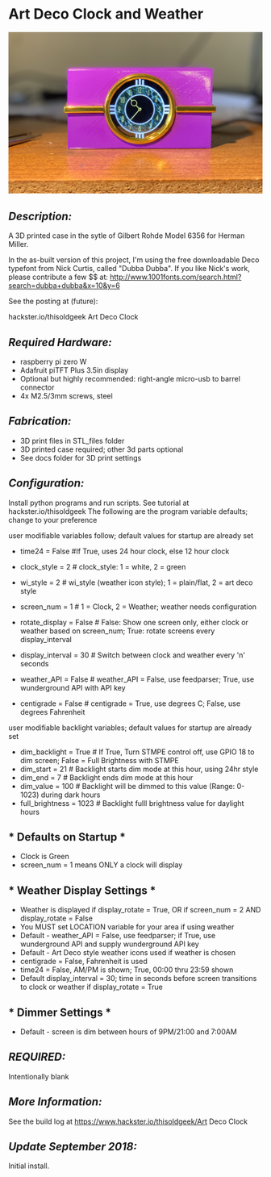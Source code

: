 # **Art Deco Clock and Weather**
![Art Deco Clock](https://github.com/thisoldgeek/DecoClock/blob/master/Deco_Clock_for_READme.jpg "Art Deco Clock and Weather Display")
 
## *Description:*
A 3D printed case in the sytle of Gilbert Rohde Model 6356 for Herman Miller.

In the as-built version of this project, I'm using the free downloadable Deco typefont from Nick Curtis, called "Dubba Dubba". If you like Nick's work, please contribute a few $$ at: http://www.1001fonts.com/search.html?search=dubba+dubba&x=10&y=6

See the posting at (future):

hackster.io/thisoldgeek Art Deco Clock


## *Required Hardware:*
* raspberry pi zero W
* Adafruit piTFT Plus 3.5in display
* Optional but highly recommended: right-angle micro-usb to barrel connector
* 4x M2.5/3mm screws, steel

## *Fabrication:*
* 3D print files in STL_files folder
* 3D printed case required; other 3d parts optional
* See docs folder for 3D print settings

## *Configuration:*
 Install python programs and run scripts. See tutorial at hackster.io/thisoldgeek
 The following are the program variable defaults; change to your preference

  user modifiable variables follow; default values for startup are already set
* time24 = False  			#If True, uses 24 hour clock, else 12 hour clock
* clock_style = 2			# clock_style: 1 = white, 2 = green
* wi_style = 2				# wi_style (weather icon style); 1 = plain/flat, 2 = art deco style
* screen_num = 1				# 1 = Clock, 2 = Weather; weather needs configuration
* rotate_display = False	 # False: Show one screen only, either clock or weather based on screen_num; True: rotate screens every display_interval
* display_interval = 30			# Switch between clock and weather every 'n' seconds

* weather_API = False			# weather_API = False, use feedparser; True, use wunderground API with API key
* centigrade = False			# centigrade = True, use degrees C; False, use degrees Fahrenheit

 user modifiable backlight variables; default values for startup are already set
* dim_backlight = True			# If True, Turn STMPE control off, use GPIO 18 to dim screen; False = Full Brightness with STMPE
* dim_start = 21			# Backlight starts dim mode at this hour, using 24hr style
* dim_end = 7				# Backlight ends dim mode at this hour
* dim_value = 100			# Backlight will be dimmed to this value (Range: 0-1023) during dark hours
* full_brightness = 1023		# Backlight fulll brightness value for daylight hours

## * Defaults on Startup *
* Clock is Green
* screen_num = 1 means ONLY a clock will display

## * Weather Display Settings *
* Weather is displayed if display_rotate = True, OR if screen_num = 2 AND display_rotate = False
* You MUST set LOCATION variable for your area if using weather
* Default - weather_API = False,  use feedparser; if True, use wunderground API and supply wunderground API key
* Default - Art Deco style weather icons used if weather is chosen
* centigrade = False, Fahrenheit is used
* time24 = False, AM/PM is shown; True, 00:00 thru 23:59 shown
* Default display_interval = 30; time in seconds before screen transitions to clock or weather if display_rotate = True

## * Dimmer Settings *
* Default - screen is dim between hours of 9PM/21:00 and 7:00AM


## *REQUIRED:*
Intentionally blank

## *More Information:*
See the build log at https://www.hackster.io/thisoldgeek/Art Deco Clock
## *Update September 2018:*
Initial install.
